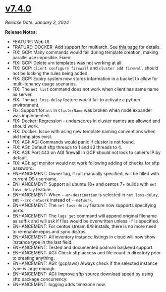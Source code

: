 # [v7.4.0](https://github.com/aerospike/aerolab/releases/tag/7.4.0)

_Release Date: January 2, 2024_

**Release Notes:**
* FEATURE: Web UI.
* FRATURE: DOCKER: Add support for multiarch. See [this page](https://github.com/aerospike/aerolab/tree/master/docs/docker_multiarch.md) for details.
* FIX: GCP: Many commands would fail during template creation, making parallel use imposible. Fixed.
* FIX: GCP: Delete `arm` templates was not working at all.
* FIX: GCP: `client configure firewall` and `cluster add firewall` should not be locking the rules being added.
* FIX: GCP: Expiry system now stores information in a bucket to allow for multi-tenancy usage scenarios.
* FIX: The `net list` command does not work when client has same name as server.
* FIX: The `net loss-delay` feature would fail to activate a python environment.
* Fix: Support for `all` in `ClusterName` was broken when node expander was implemented.
* FIX: Docker: Regression - underscores in cluster names are allowed and should work.
* FIX: Docker: Issue with using new template naming conventions when old templates exist.
* FIX: AGI: AGI Commands would panic if cluster is not found.
* FIX: AGI: Default sftp threads to 1 and s3 threads to 4.
* FIX: AGI: Port 443 on AGI firewall in GCP should not lock to caller's IP by default.
* FIX: AGI: agi monitor would not work following adding of checks for sftp password.
* ENHANCEMENT: Owner tag, if not manually specified, will be filled with current OS username.
* ENHANCEMENT: Support all ubuntu 18+ and centos 7+ builds with `net loss-delay` feature.
* ENHANCEMENT: When `--on-destination` is selected in `net loss-delay`, set `--src-network` instead of `--network`.
* ENHANCEMENT: The `net loss-delay` feature now supports specifying ports.
* ENHANCEMENT: The `logs get` command will append original filename as suffix and will ask if files would be overwritten unless `-f` is specified.
* ENHANCEMENT: For centos stream 8/9 installs, there is no more need to re-enable repos and sync distros.
* ENHANCEMENT: All inventory instance listings in cloud will now show instance type in the last field.
* ENHANCEMENT: Tested and documented podman backend support.
* ENHANCEMENT: AGI: Check sftp access and file count in directory prior to creating anything.
* ENHANCEMENT: AGI: (gcp/aws) Always check if the selected instance type is large enough.
* ENHANCEMENT: AGI: Improve sftp source download speed by using sftp package concurrency.
* ENHANCEMENT: logging adds timezone now.
